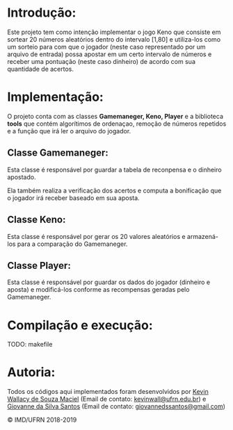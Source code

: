# Introdução: #

Este projeto tem como intenção implementar o jogo Keno que consiste em sortear 20 números aleatórios dentro do intervalo [1,80] e utiliza-los como um sorteio para com que o jogador (neste caso representado por um arquivo de entrada) possa apostar em um certo intervalo de números e receber uma pontuação (neste caso dinheiro) de acordo com sua quantidade de acertos.

# Implementação: #

O projeto conta com as classes **Gamemaneger, Keno, Player** e a biblioteca **tools** que contém algorítimos de ordenaçao, remoção de números repetidos e a função que irá ler o arquivo do jogador.

## Classe Gamemaneger: ##

Esta classe é responsável por guardar a tabela de reconpensa e o dinheiro apostado. <br />

Ela também realiza a verificação dos acertos e computa a bonificação que o jogador irá receber baseado em sua aposta.

## Classe Keno: ##

Esta classe é responsável por gerar os 20 valores aleatórios e armazená-los para a comparação do Gamemaneger.

## Classe Player: ##

Esta classe é responsável por guardar os dados do jogador (dinheiro e aposta) e modificá-los conforme as recompensas geradas pelo Gamemaneger.

# Compilação e execução: #

TODO: makefile

# Autoria: #

Todos os códigos aqui implementados foram desenvolvidos por [Kevin Wallacy de Souza Maciel](https://github.com/kevinwall) (Email de contato: <kevinwall@ufrn.edu.br>) e [Giovanne da Silva Santos](https://github.com/GSDante) (Email de contato: <giovannedssantos@gmail.com>) 

&copy; IMD/UFRN 2018-2019
